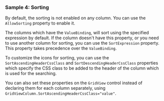 ### Sample 4: Sorting

By default, the sorting is not enabled on any column. You can use the `AllowSorting` property to enable it.

The columns which have the `ValueBinding`, will sort using the specified expression by default. If the column doesn't have this property, or you need to use another column for sorting, you can use the `SortExpression` property. This property takes precedence over the `ValueBinding`.

To customize the icons for sorting, you can use the `SortAscendingHeaderCssClass` and `SortDescendingHeaderCssClass` properties which specify the CSS class to be added to the header of the column which is used for the searching.

You can also set these properties on the `GridView` control instead of declaring them for each column separately, using `GridViewColumn.SortAscendingHeaderCssClass="value"`.

